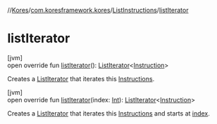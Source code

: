 //[Kores](../../../index.md)/[com.koresframework.kores](../index.md)/[ListInstructions](index.md)/[listIterator](list-iterator.md)

# listIterator

[jvm]\
open override fun [listIterator](list-iterator.md)(): [ListIterator](https://kotlinlang.org/api/latest/jvm/stdlib/kotlin.collections/-list-iterator/index.html)<[Instruction](../-instruction/index.md)>

Creates a [ListIterator](https://kotlinlang.org/api/latest/jvm/stdlib/kotlin.collections/-list-iterator/index.html) that iterates this [Instructions](../-instructions/index.md).

[jvm]\
open override fun [listIterator](list-iterator.md)(index: [Int](https://kotlinlang.org/api/latest/jvm/stdlib/kotlin/-int/index.html)): [ListIterator](https://kotlinlang.org/api/latest/jvm/stdlib/kotlin.collections/-list-iterator/index.html)<[Instruction](../-instruction/index.md)>

Creates a [ListIterator](https://kotlinlang.org/api/latest/jvm/stdlib/kotlin.collections/-list-iterator/index.html) that iterates this [Instructions](../-instructions/index.md) and starts at [index](list-iterator.md).
